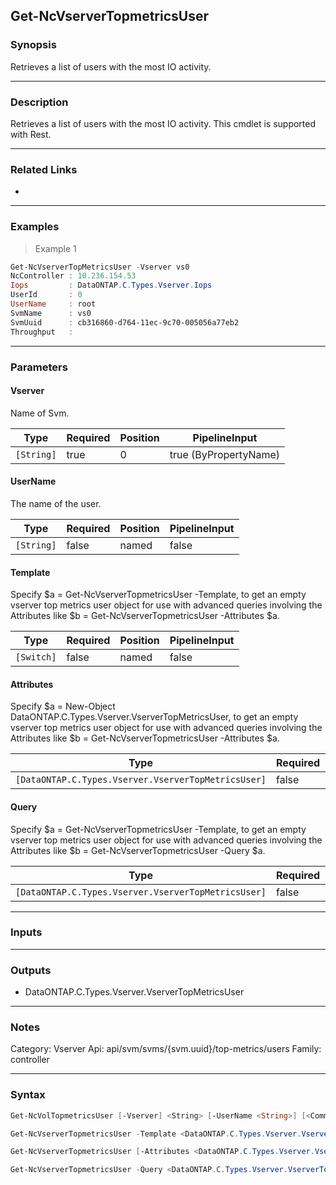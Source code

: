Get-NcVserverTopmetricsUser
---------------------------

### Synopsis
Retrieves a list of users with the most IO activity.

---

### Description

Retrieves a list of users with the most IO activity. This cmdlet is supported with Rest.

---

### Related Links
* 

---

### Examples
> Example 1

```PowerShell
Get-NcVserverTopMetricsUser -Vserver vs0
NcController : 10.236.154.53
Iops         : DataONTAP.C.Types.Vserver.Iops
UserId       : 0
UserName     : root
SvmName      : vs0
SvmUuid      : cb316860-d764-11ec-9c70-005056a77eb2
Throughput   :

```

---

### Parameters
#### **Vserver**
Name of Svm.

|Type      |Required|Position|PipelineInput        |
|----------|--------|--------|---------------------|
|`[String]`|true    |0       |true (ByPropertyName)|

#### **UserName**
The name of the user.

|Type      |Required|Position|PipelineInput|
|----------|--------|--------|-------------|
|`[String]`|false   |named   |false        |

#### **Template**
Specify $a = Get-NcVserverTopmetricsUser -Template, to get an empty vserver top metrics user object for use with advanced queries involving the Attributes like $b = Get-NcVserverTopmetricsUser -Attributes $a.

|Type      |Required|Position|PipelineInput|
|----------|--------|--------|-------------|
|`[Switch]`|false   |named   |false        |

#### **Attributes**
Specify $a = New-Object DataONTAP.C.Types.Vserver.VserverTopMetricsUser, to get an empty vserver top metrics user object for use with advanced queries involving the Attributes like $b = Get-NcVserverTopmetricsUser -Attributes $a.

|Type                                               |Required|Position|PipelineInput|
|---------------------------------------------------|--------|--------|-------------|
|`[DataONTAP.C.Types.Vserver.VserverTopMetricsUser]`|false   |named   |false        |

#### **Query**
Specify $a = Get-NcVserverTopmetricsUser -Template, to get an empty vserver top metrics user object for use with advanced queries involving the Attributes like $b = Get-NcVserverTopmetricsUser -Query $a.

|Type                                               |Required|Position|PipelineInput|
|---------------------------------------------------|--------|--------|-------------|
|`[DataONTAP.C.Types.Vserver.VserverTopMetricsUser]`|false   |named   |false        |

---

### Inputs

---

### Outputs
* DataONTAP.C.Types.Vserver.VserverTopMetricsUser

---

### Notes
Category: Vserver
Api: api/svm/svms/{svm.uuid}/top-metrics/users
Family: controller

---

### Syntax
```PowerShell
Get-NcVolTopmetricsUser [-Vserver] <String> [-UserName <String>] [<CommonParameters>]
```
```PowerShell
Get-NcVserverTopmetricsUser -Template <DataONTAP.C.Types.Vserver.VserverTopMetricsUser> [<CommonParameters>]
```
```PowerShell
Get-NcVserverTopmetricsUser [-Attributes <DataONTAP.C.Types.Vserver.VserverTopMetricsUser>] [<CommonParameters>]
```
```PowerShell
Get-NcVserverTopmetricsUser -Query <DataONTAP.C.Types.Vserver.VserverTopMetricsUser> [<CommonParameters>]
```
